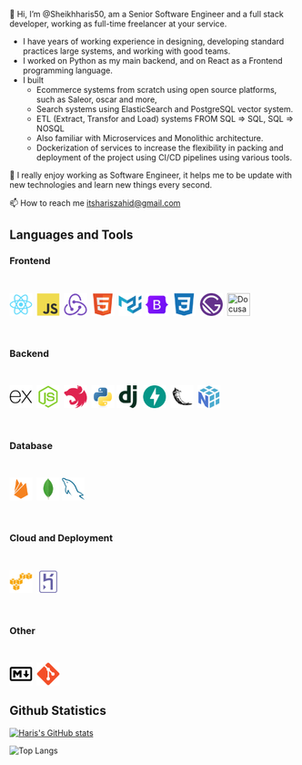 👋 Hi, I’m @Sheikhharis50, am a Senior Software Engineer and a full stack developer, working as full-time freelancer at your service.

- I have years of working experience in designing, developing standard practices large systems, and working with good teams.
- I worked on Python as my main backend, and on React as a Frontend programming language.
- I built
  - Ecommerce systems from scratch using open source platforms, such as Saleor, oscar and more,
  - Search systems using ElasticSearch and PostgreSQL vector system.
  - ETL (Extract, Transfor and Load) systems FROM SQL => SQL, SQL => NOSQL
  - Also familiar with Microservices and Monolithic architecture.
  - Dockerization of services to increase the flexibility in packing and deployment of the project using CI/CD pipelines using various tools.

🌱 I really enjoy working as Software Engineer, it helps me to be update with new technologies and learn new things every second.

📫 How to reach me <itshariszahid@gmail.com>

## Languages and Tools

### Frontend

<div style="padding-top: 30px; padding-bottom: 30px; ">
  <img src="https://github.com/devicons/devicon/blob/master/icons/react/react-original.svg" title="React" alt="React" width="40" height="40"/>&nbsp;
  <img src="https://github.com/devicons/devicon/blob/master/icons/javascript/javascript-original.svg" title="JavaScript" alt="JavaScript" width="40" height="40"/>&nbsp;
  <img src="https://github.com/devicons/devicon/blob/master/icons/redux/redux-original.svg" title="Redux" alt="Redux " width="40" height="40"/>&nbsp;
  <img src="https://github.com/devicons/devicon/blob/master/icons/html5/html5-original.svg" title="HTML5" alt="HTML" width="40" height="40"/>&nbsp;
  <img src="https://github.com/devicons/devicon/blob/master/icons/materialui/materialui-original.svg" title="Material UI" alt="Material UI" width="40" height="40"/>&nbsp;
  <img src="https://github.com/devicons/devicon/blob/master/icons/bootstrap/bootstrap-original.svg"  title="Bootstrap" alt="Bootstrap" width="40" height="40"/>&nbsp;
  <img src="https://github.com/devicons/devicon/blob/master/icons/css3/css3-plain.svg"  title="CSS3" alt="CSS" width="40" height="40"/>&nbsp;
  <img src="https://github.com/devicons/devicon/blob/master/icons/gatsby/gatsby-original.svg" title="Gatsby"  alt="Gatsby" width="40" height="40"/>&nbsp;
  <img src="https://docusaurus.io/img/docusaurus.svg" title="Docusaurus"**alt="Docusaurus" width="40" height="40"/>
</div>

### Backend

<div style="padding-top: 30px; padding-bottom: 30px; ">
  <img src="https://github.com/devicons/devicon/blob/master/icons/express/express-original.svg"  title="Express" alt="Express" width="40" height="40"/>&nbsp;
  <img src="https://github.com/devicons/devicon/blob/master/icons/nodejs/nodejs-original.svg" title="NodeJS" alt="NodeJS" width="40" height="40"/>&nbsp;
  <img src="https://github.com/devicons/devicon/blob/master/icons/nestjs/nestjs-plain.svg" title="NestJS" alt="NestJS" width="40" height="40"/>&nbsp;
  <img src="https://github.com/devicons/devicon/blob/master/icons/python/python-original.svg" title="Python" alt="Python" width="40" height="40"/>  
  <img src="https://github.com/devicons/devicon/blob/master/icons/django/django-plain.svg" title="Django" alt="Django" width="40" height="40"/>&nbsp;
  <img src="https://github.com/devicons/devicon/blob/master/icons/fastapi/fastapi-plain.svg" title="FastApi" alt="FastApi" width="40" height="40"/>&nbsp;
  <img src="https://github.com/devicons/devicon/blob/master/icons/flask/flask-original.svg" title="Flask" alt="Flask" width="40" height="40"/>&nbsp;
  <img src="https://github.com/devicons/devicon/blob/master/icons/numpy/numpy-original.svg" title="NumPy" alt="NumPy" width="40" height="40"/>  
</div>

### Database

<div style="padding-top: 30px; padding-bottom: 30px; ">
  <img src="https://github.com/devicons/devicon/blob/master/icons/firebase/firebase-plain.svg" title="Firebase" alt="Firebase" width="40" height="40"/>&nbsp;
  <img src="https://github.com/devicons/devicon/blob/master/icons/mongodb/mongodb-original.svg" title="MongoDB" alt="MongoDB" width="40" height="40"/>
  <img src="https://github.com/devicons/devicon/blob/master/icons/mysql/mysql-original.svg" title="MySQL"  alt="MySQL" width="40" height="40"/>&nbsp;
</div>

### Cloud and Deployment

<div style="padding-top: 30px; padding-bottom: 30px; ">
  <img src="https://github.com/devicons/devicon/blob/master/icons/amazonwebservices/amazonwebservices-original.svg" title="AWS" alt="AWS" width="40" height="40"/>&nbsp;
  <img src="https://github.com/devicons/devicon/blob/master/icons/heroku/heroku-original.svg"  title="Heroku" alt="Heroku" width="40" height="40"/>&nbsp;
</div>

### Other
  
<div style="padding-top: 30px; padding-bottom: 30px; ">
  <img src="https://github.com/devicons/devicon/blob/master/icons/markdown/markdown-original.svg"  title="Markdown" alt="Markdown" width="40" height="40"/>&nbsp;
  <img src="https://github.com/devicons/devicon/blob/master/icons/git/git-original.svg" title="Git" **alt="Git" width="40" height="40"/>&nbsp;
  
## Github Statistics

<!---
[![Haris's GitHub stats](https://github-readme-stats.vercel.app/api?username=sheikhharis50&hide=issues,contribs&count_private=true&show_icons=true&theme=gruvbox&show_owner=true)](https://github.com/Sheikhharis50)
--->

[![Haris's GitHub stats](https://github-readme-stats.vercel.app/api?username=sheikhharis50&hide=contribs&count_private=true&show_icons=true&theme=gruvbox&show_owner=true)](https://github.com/Sheikhharis50)

![Top Langs](https://github-readme-stats.vercel.app/api/top-langs/?username=umer4447&layout=compact&theme=vision-friendly-dark)

<!---
Sheikhharis50/Sheikhharis50 is a ✨ special ✨ repository because its `README.md` (this file) appears on your GitHub profile.
You can click the Preview link to take a look at your changes.
--->

